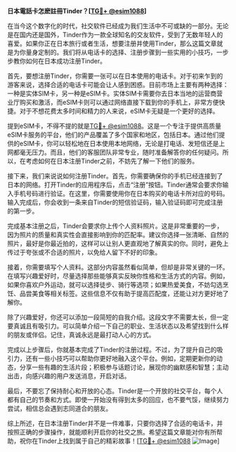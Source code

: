 **日本電話卡怎麽註冊Tinder？[[TG💪+ @esim1088](https://t.me/s/esim1088)]**

在当今这个数字化的时代，社交软件已经成为我们生活中不可或缺的一部分。无论是在国内还是国外，Tinder作为一款全球知名的交友软件，受到了无数年轻人的喜爱。如果你正在日本旅行或者生活，想要注册并使用Tinder，那么这篇文章就是为你量身定制的。我们将从电话卡的选择、注册步骤到一些实用的小技巧，一步步教你如何在日本成功注册Tinder。

首先，要想注册Tinder，你需要一张可以在日本使用的电话卡。对于初来乍到的游客来说，选择合适的电话卡可能会让人感到困惑。目前市场上主要有两种选择：一种是实体SIM卡，另一种是eSIM卡。实体SIM卡需要你去日本当地的运营商营业厅购买和激活，而eSIM卡则可以通过网络直接下载到你的手机上，非常方便快捷。对于不想花费太多时间和精力的人来说，eSIM卡无疑是一个更好的选择。

提到eSIM卡，不得不提的就是[TG💪+ @esim1088](https://t.me/s/esim1088)。这是一个专注于提供高质量eSIM卡服务的平台，他们的产品覆盖了多个国家和地区，包括日本。通过他们提供的eSIM卡，你可以轻松地在日本使用本地网络，无论是打电话、发短信还是上网都毫无压力。而且，他们的客服团队非常专业，随时准备解答你的任何疑问。所以，在考虑如何在日本注册Tinder之前，不妨先了解一下他们的服务。

接下来，我们来说说如何注册Tinder。首先，你需要确保你的手机已经连接到了日本的网络。打开Tinder的应用程序后，点击“注册”按钮。Tinder通常会要求你输入手机号码进行验证。在这里，你需要使用你在日本购买的电话卡所对应的号码。输入完成后，你会收到一条来自Tinder的短信验证码，输入验证码即可完成注册的第一步。

完成基本注册之后，Tinder会要求你上传个人资料照片。这是非常重要的一步，因为照片的质量和真实性会直接影响到你的匹配率。建议你选择一张清晰、自然的照片，最好是你最近拍的，这样可以让别人更直观地了解真实的你。同时，避免上传过于夸张或不合适的照片，以免给人留下不好的印象。

接着，你需要填写个人资料。这部分内容虽然看似简单，但却是非常关键的一环。在填写兴趣爱好时，尽量选择那些能够真实反映你性格和生活方式的内容。例如，如果你喜欢户外运动，就可以选择徒步、骑行等选项；如果热爱美食，不妨勾选烹饪、品尝美食等相关标签。这些信息不仅有助于提高匹配度，还能让对方更好地了解你。

除了兴趣爱好，你还可以添加一段简短的自我介绍。这段文字不需要太长，但一定要真诚且有吸引力。可以简单介绍一下自己的职业、生活状态以及希望找到什么样的朋友或伴侣。记住，真诚永远是最打动人心的方式。

完成以上步骤后，你就基本完成了Tinder的注册过程。不过，为了提升自己的吸引力，还有一些小技巧可以帮助你更好地融入这个平台。例如，定期更新你的动态，分享一些有趣的生活片段；积极参与话题讨论，展现你的幽默感和智慧；主动出击，向感兴趣的用户发送消息，开启对话。

最后，不要忘了保持耐心和开放的心态。Tinder是一个开放的社交平台，每个人都有自己的节奏和方式。即使一开始没有得到太多的回应，也不要气馁，继续努力尝试，相信总会遇到志同道合的朋友。

综上所述，在日本注册Tinder并不是一件难事，只要你选择了合适的电话卡，并按照正确的步骤操作，就能顺利开启你的社交之旅。希望这篇文章能对你有所帮助，祝你在Tinder上找到属于自己的精彩故事！[[TG💪+ @esim1088](https://t.me/s/esim1088) ![Image](https://i.postimg.cc/4NQfJmqS/Snipaste-2025-05-13-00-14-12.png)]